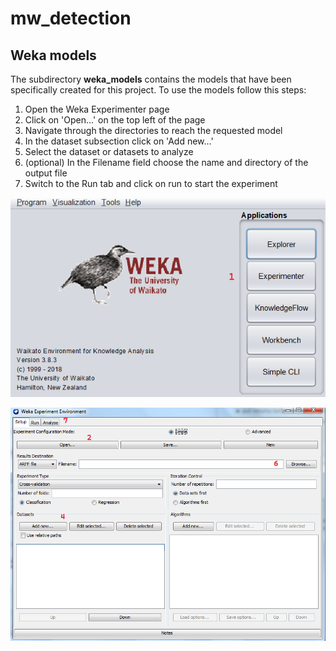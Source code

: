 # mw_detection

## Weka models
The subdirectory <b>weka_models</b> contains the models that have been specifically created for this project. To use the models follow this steps:

1. Open the Weka Experimenter page
2. Click on 'Open...' on the top left of the page
3. Navigate through the directories to reach the requested model
4. In the dataset subsection click on 'Add new...'
5. Select the dataset or datasets to analyze
6. (optional) In the Filename field choose the name and directory of the output file
7. Switch to the Run tab and click on run to start the experiment

![weka](https://raw.githubusercontent.com/Lisa9601/mw_detection/main/img/weka.png)

![experimenter](https://raw.githubusercontent.com/Lisa9601/mw_detection/main/img/experimenter.png)
